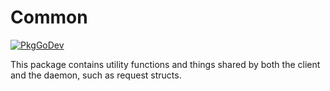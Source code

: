 # Common

[![PkgGoDev](https://pkg.go.dev/badge/github.com/ubclaunchpad/inertia)](https://pkg.go.dev/github.com/ubclaunchpad/inertia/common)

This package contains utility functions and things shared by both the client and the daemon, such as request structs.
